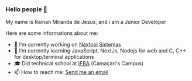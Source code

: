 ### Hello people 👋

My name is Rainan Miranda de Jesus, and i am a Júnior Developer

Here are some informations about me:

- 🔭 I’m currently working on [Naxtool Sistemas](https://www.naxtool.com.br/)
- 🌱 I’m currently learning JavaScript, NextJs, Nodejs for web and C, C++ for desktop/terminal applications
- :mortar_board: Did technical school at [IFBA](https://portal.ifba.edu.br/) (Camaçari's Campus)
- 📫 How to reach me: [Send me an email](mailto:rainan.jesus@pm.me)
